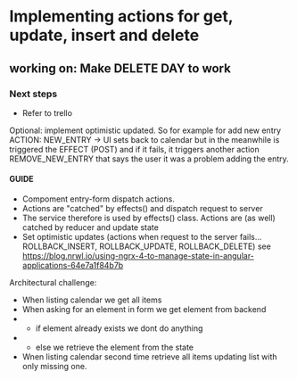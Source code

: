 # Implementing actions for get, update, insert and delete

## working on: Make DELETE DAY to work

### Next steps

- Refer to trello

Optional: implement optimistic updated. So for example for add new entry
ACTION: NEW_ENTRY -> UI sets back to calendar but in the meanwhile is triggered the  EFFECT (POST) and if it fails, it triggers another action REMOVE_NEW_ENTRY that says the user it was a problem adding the entry.

#### GUIDE

- Compoment entry-form dispatch actions.
- Actions are "catched" by effects() and dispatch request to server
- The service therefore is used by effects() class.
Actions are (as well) catched by reducer and update state
- Set optimistic updates (actions when request to the server fails... ROLLBACK_INSERT, ROLLBACK_UPDATE, ROLLBACK_DELETE) see https://blog.nrwl.io/using-ngrx-4-to-manage-state-in-angular-applications-64e7a1f84b7b

Architectural challenge:

- When listing calendar we get all items
- When asking for an element in form we get element from backend
- - if element already exists we dont do anything
- - else we retrieve the element from the state
- Wnen listing calendar second time retrieve all items updating list with only missing one. 


